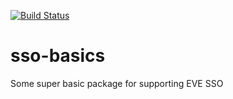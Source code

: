 [![Build Status](https://api.travis-ci.org/tkhamez/sso-basics.svg?branch=master)](https://travis-ci.org/tkhamez/sso-basics)

# sso-basics
Some super basic package for supporting EVE SSO
